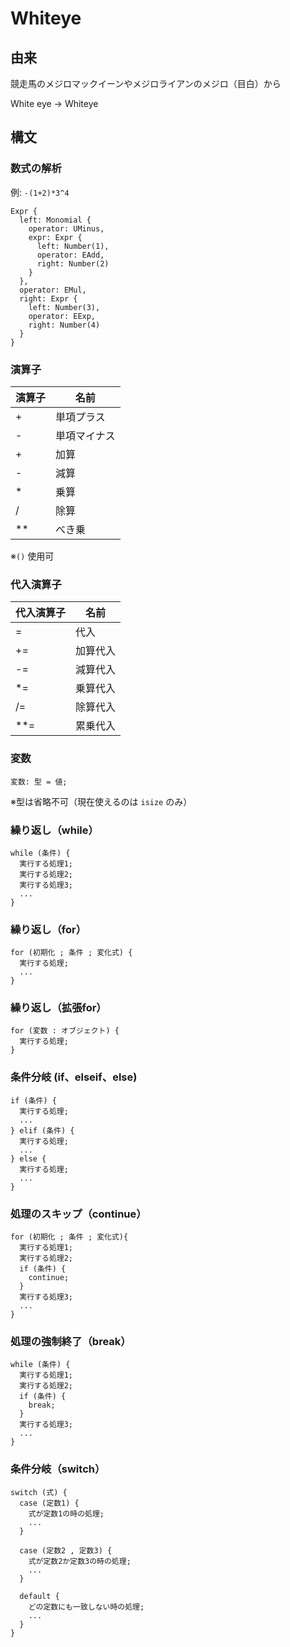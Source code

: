 # Whiteye

## 由来

競走馬のメジロマックイーンやメジロライアンのメジロ（目白）から

White eye → Whiteye

## 構文 

### 数式の解析
例: `-(1+2)*3^4`

```
Expr { 
  left: Monomial { 
    operator: UMinus, 
    expr: Expr { 
      left: Number(1),
      operator: EAdd, 
      right: Number(2) 
    } 
  }, 
  operator: EMul, 
  right: Expr { 
    left: Number(3), 
    operator: EExp, 
    right: Number(4) 
  } 
}
```


### 演算子
| 演算子 | 名前 |
| --- | --- |
| + | 単項プラス |
| - | 単項マイナス |
| + | 加算 |
| - | 減算 |
| * | 乗算 |
| / | 除算 |
| ** | べき乗 |   
※`()` 使用可 


### 代入演算子

| 代入演算子 | 名前 |
| --- | --- |
| = | 代入 |
| += | 加算代入 |
| -= | 減算代入 |
| *= | 乗算代入 |
| /= | 除算代入 |
| **= | 累乗代入 |


### 変数  

```
変数: 型 = 値;
```
※型は省略不可（現在使えるのは `isize` のみ）

### 繰り返し（while）

```
while (条件) {
  実行する処理1;
  実行する処理2;
  実行する処理3;
  ...
}
```

### 繰り返し（for）

```
for (初期化 ; 条件 ; 変化式) {
  実行する処理;
  ...
}
```

### 繰り返し（拡張for）

```
for (変数 : オブジェクト) {
  実行する処理;
}
```

### 条件分岐 (if、elseif、else)

```
if (条件) {
  実行する処理;
  ...
} elif (条件) {
  実行する処理;
  ...
} else {
  実行する処理;
  ...
}
```

### 処理のスキップ（continue）

```
for (初期化 ; 条件 ; 変化式){
  実行する処理1;  
  実行する処理2;  
  if (条件) {
    continue;
  }  
  実行する処理3;
  ...    
}  
```

### 処理の強制終了（break）

```
while (条件) {
  実行する処理1;
  実行する処理2;
  if (条件) {
    break;
  }
  実行する処理3;
  ...
}
```

### 条件分岐（switch）  

```
switch (式) {
  case (定数1) {
    式が定数1の時の処理;
    ...
  }  

  case (定数2 , 定数3) {  
    式が定数2か定数3の時の処理;  
    ...    
  }

  default {
    どの定数にも一致しない時の処理;  
    ...    
  }
}  
```